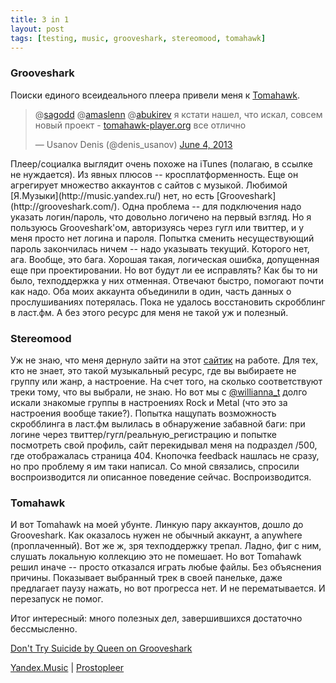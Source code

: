 ```yaml
---
title: 3 in 1
layout: post
tags: [testing, music, grooveshark, stereomood, tomahawk]
---
```


### Grooveshark
Поиски единого всеидеального плеера привели меня к [Tomahawk](http://www.tomahawk-player.org/).  
<blockquote class="twitter-tweet"><p>@<a href="https://twitter.com/sagodd">sagodd</a> @<a href="https://twitter.com/amaslenn">amaslenn</a> @<a href="https://twitter.com/abukirev">abukirev</a> я кстати нашел, что искал, совсем новый проект - <a href="http://t.co/4EsbD2xiob" title="http://www.tomahawk-player.org/">tomahawk-player.org</a> все отлично</p>&mdash; Usanov Denis (@denis_usanov) <a href="https://twitter.com/denis_usanov/status/342003031187005440">June 4, 2013</a></blockquote>
<script src="//platform.twitter.com/widgets.js" charset="utf-8"></script>  
Плеер/социалка выглядит очень похоже на iTunes (полагаю, в ссылке не нуждается). Из явных плюсов -- кросплатформенность. Еще он агрегирует множество аккаунтов с сайтов с музыкой. Любимой [Я.Музыки](http://music.yandex.ru/) нет, но есть [Grooveshark](http://grooveshark.com/). Одна проблема -- для подключения надо указать логин/пароль, что довольно логичено на первый взгляд. Но я пользуюсь Grooveshark'ом, авторизуясь через гугл или твиттер, и у меня просто нет логина и пароля. Попытка сменить несуществующий пароль закончилась ничем -- надо указывать текущий. Которого нет, ага. Вообще, это бага. Хорошая такая, логическая ошибка, допущенная еще при проектировании. Но вот будут ли ее исправлять? Как бы то ни было, техподдержка у них отменная. Отвечают быстро, помогают почти как надо. Оба моих аккаунта объединили в один, часть данных о прослушиваниях потерялась. Пока не удалось восстановить скробблинг в ласт.фм. А без этого ресурс для меня не такой уж и полезный.  

### Stereomood
Уж не знаю, что меня дернуло зайти на этот [сайтик](http://www.stereomood.com/) на работе. Для тех, кто не знает, это такой музыкальный ресурс, где вы выбираете не группу или жанр, а настроение. На счет того, на сколько соответствуют треки тому, что вы выбрали, не знаю. Но вот мы с [@willianna_t](https://twitter.com/willianna_t) долго искали знакомые группы в настроениях Rock и Metal (что это за настроения вообще такие?). Попытка нащупать возможность скробблинга в ласт.фм вылилась в обнаружение забавной баги: при логине через твиттер/гугл/реальную_регистрацию и попытке посмотреть свой профиль, сайт перекидывал меня на подраздел /500, где отображалась страница 404. Кнопочка feedback нашлась не сразу, но про проблему я им таки написал. Со мной связались, спросили воспроизводится ли описанное поведение сейчас. Воспроизводится.  

### Tomahawk
И вот Tomahawk на моей убунте. Линкую пару аккаунтов, дошло до Grooveshark. Как оказалось нужен не обычный аккаунт, а anywhere (проплаченный). Вот же ж, зря техподдержку трепал. Ладно, фиг с ним, слушать локальную коллекцию это не помешает. Но вот Tomahawk решил иначе -- просто отказался играть любые файлы. Без объяснения причины. Показывает выбранный трек в своей панельке, даже предлагает паузу нажать, но вот прогресса нет. И не перематывается. И перезапуск не помог.  

Итог интересный: много полезных дел, завершившихся достаточно бессмысленно.  

<object width="250" height="40" classid="clsid:D27CDB6E-AE6D-11cf-96B8-444553540000" id="gsSong863335565" name="gsSong863335565"><param name="movie" value="http://grooveshark.com/songWidget.swf" /><param name="wmode" value="window" /><param name="allowScriptAccess" value="always" /><param name="flashvars" value="hostname=grooveshark.com&songID=8633355&style=metal&p=0" /><object type="application/x-shockwave-flash" data="http://grooveshark.com/songWidget.swf" width="250" height="40"><param name="wmode" value="window" /><param name="allowScriptAccess" value="always" /><param name="flashvars" value="hostname=grooveshark.com&songID=8633355&style=metal&p=0" /><span><a href="http://grooveshark.com/search/song?q=Queen%20Don't%20Try%20Suicide" title="Don&#x27;t Try Suicide by Queen on Grooveshark">Don&#x27;t Try Suicide by Queen on Grooveshark</a></span></object></object>  

[Yandex.Music](http://music.yandex.ru/?ncrnd=98#!/track/2277991/album/225653) | [Prostopleer](http://prostopleer.com/tracks/57245479bVl)
